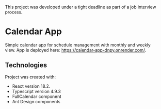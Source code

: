 This project was developed under a tight deadline as part of a job interview process.

# Calendar App
Simple calendar app for schedule management with monthly and weekly view. App is deployed here: https://calendar-app-dnpy.onrender.com/.

## Technologies
Project was created with:
* React version 18.2.
* Typescript version 4.9.3
* FullCalendar component
* Ant Design components

